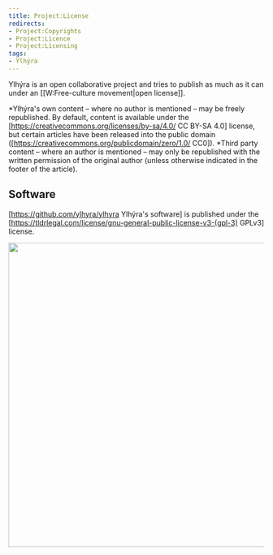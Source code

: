 ```yaml
---
title: Project:License
redirects:
- Project:Copyrights
- Project:Licence
- Project:Licensing
tags:
- Ylhýra
---
```


Ylhýra is an open collaborative project and tries to publish as much as it can under an [[W:Free-culture movement|open license]].

*Ylhýra's own content – where no author is mentioned – may be freely republished. By default, content is available under the [https://creativecommons.org/licenses/by-sa/4.0/ CC BY-SA 4.0] license, but certain articles have been released into the public domain ([https://creativecommons.org/publicdomain/zero/1.0/ CC0]).
*Third party content – where an author is mentioned – may only be republished with the written permission of the original author (unless otherwise indicated in the footer of the article).

## Software

[https://github.com/ylhyra/ylhyra Ylhýra's software] is published under the [https://tldrlegal.com/license/gnu-general-public-license-v3-(gpl-3) GPLv3] license.

<Image src="Landmannalaugar2.jpg" width="600"/>

